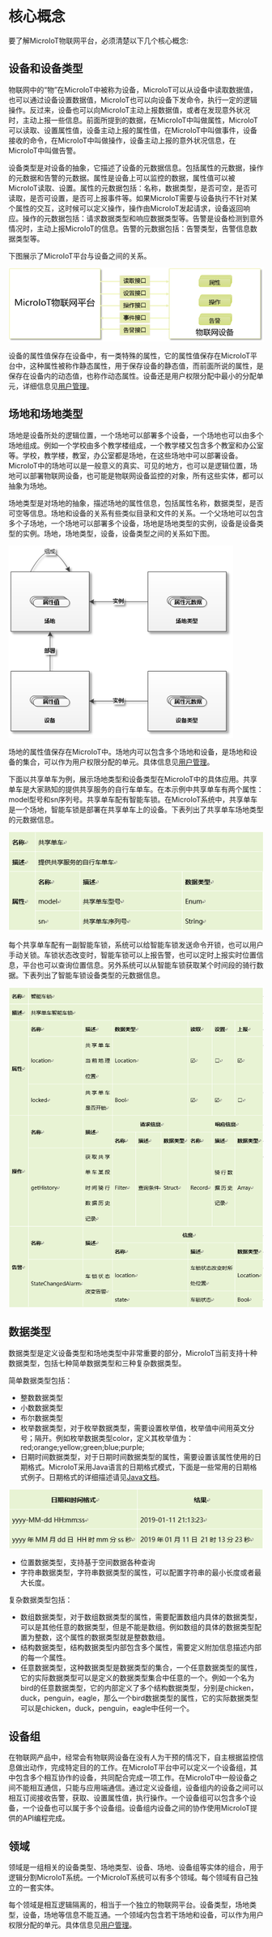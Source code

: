 # 核心概念

要了解MicroIoT物联网平台，必须清楚以下几个核心概念:

## 设备和设备类型

物联网中的“物”在MicroIoT中被称为设备，MicroIoT可以从设备中读取数据值，也可以通过设备设置数据值，MicroIoT也可以向设备下发命令，执行一定的逻辑操作。反过来，设备也可以向MicroIoT主动上报数据值，或者在发现意外状况时，主动上报一些信息。前面所提到的数据，在MicroIoT中叫做属性，MicroIoT可以读取、设置属性值，设备主动上报的属性值，在MicroIoT中叫做事件，设备接收的命令，在MicroIoT中叫做操作，设备主动上报的意外状况信息，在MicroIoT中叫做告警。

设备类型是对设备的抽象，它描述了设备的元数据信息。包括属性的元数据，操作的元数据和告警的元数据。属性是设备上可以监控的数据，属性值可以被MicroIoT读取、设置。属性的元数据包括：名称，数据类型，是否可空，是否可读取，是否可设置，是否可上报事件等。如果MicroIoT需要与设备执行不针对某个属性的交互，这时候可以定义操作，操作由MicroIoT发起请求，设备返回响应。操作的元数据包括：请求数据类型和响应数据类型等。告警是设备检测到意外情况时，主动上报MicroIoT的信息。告警的元数据包括：告警类型，告警信息数据类型等。

下图展示了MicroIoT平台与设备之间的关系。

![img1](../img/img1.png)

设备的属性值保存在设备中，有一类特殊的属性，它的属性值保存在MicroIoT平台中，这种属性被称作静态属性，用于保存设备的静态值，而前面所说的属性，是保存在设备内的动态值，也称作动态属性。设备还是用户权限分配中最小的分配单元，详细信息见[用户管理][1]。

## 场地和场地类型

场地是设备所处的逻辑位置，一个场地可以部署多个设备，一个场地也可以由多个场地组成。例如一个学校由多个教学楼组成，一个教学楼又包含多个教室和办公室等。学校，教学楼，教室，办公室都是场地，在这些场地中可以部署设备。MicroIoT中的场地可以是一般意义的真实、可见的地方，也可以是逻辑位置，场地可以部署物联网设备，也可能是物联网设备监控的对象，所有这些实体，都可以抽象为场地。

场地类型是对场地的抽象，描述场地的属性信息，包括属性名称，数据类型，是否可空等信息。场地和设备的关系有些类似目录和文件的关系。一个父场地可以包含多个子场地，一个场地可以部署多个设备，场地是场地类型的实例，设备是设备类型的实例。场地，场地类型，设备，设备类型之间的关系如下图。

![img2](../img/img2.png)

场地的属性值保存在MicroIoT中。场地内可以包含多个场地和设备，是场地和设备的集合，可以作为用户权限分配的单元。具体信息见[用户管理][1]。

<a name="bike"></a>

下面以共享单车为例，展示场地类型和设备类型在MicroIoT中的具体应用。共享单车是大家熟知的提供共享服务的自行车单车。在本示例中共享单车有两个属性：model型号和sn序列号。共享单车配有智能车锁。在MicroIoT系统中，共享单车是一个场地，智能车锁是部署在共享单车上的设备。下表列出了共享单车场地类型的元数据信息。

![table1](../img/table1.png)

每个共享单车配有一副智能车锁，系统可以给智能车锁发送命令开锁，也可以用户手动关锁。车锁状态改变时，智能车锁可以上报告警，也可以定时上报实时位置信息，平台也可以查询位置信息。另外系统可以从智能车锁获取某个时间段的骑行数据。下表列出了智能车锁设备类型的元数据信息。

![table2](../img/table2.png)

## 数据类型

数据类型是定义设备类型和场地类型中非常重要的部分，MicroIoT当前支持十种数据类型，包括七种简单数据类型和三种复杂数据类型。

简单数据类型包括：

- 整数数据类型
- 小数数据类型
- 布尔数据类型
- 枚举数据类型，对于枚举数据类型，需要设置枚举值，枚举值中间用英文分号；隔开。例如枚举数据类型color，定义其枚举值为：red;orange;yellow;green;blue;purple;
- 日期时间数据类型，对于日期时间数据类型的属性，需要设置该属性使用的日期格式。MicroIoT采用Java语言的日期格式模式，下面是一些常用的日期格式例子。日期格式的详细描述请见[Java文档](https://docs.oracle.com/javase/7/docs/api/java/text/SimpleDateFormat.html)。

![table3](../img/table3.png)

- 位置数据类型，支持基于空间数据各种查询
- 字符串数据类型，字符串数据类型的属性，可以配置字符串的最小长度或者最大长度。

复杂数据类型包括：

- 数组数据类型，对于数组数据类型的属性，需要配置数组内具体的数据类型，可以是其他任意的数据类型，但是不能是数组。例如数组的具体的数据类型配置为整数，这个属性的数据类型就是整数数组。
- 结构数据类型，结构数据类型内部包含多个属性，需要定义附加信息描述内部的每一个属性。
- 任意数据类型，这种数据类型是数据类型的集合，一个任意数据类型的属性，它的实际数据类型可以是定义的数据类型集合中任意的一个。例如一个名为bird的任意数据类型，它的内部定义了多个结构数据类型，分别是chicken，duck，penguin，eagle，那么一个bird数据类型的属性，它的实际数据类型可以是chicken，duck，penguin，eagle中任何一个。

## 设备组

在物联网产品中，经常会有物联网设备在没有人为干预的情况下，自主根据监控信息做出动作，完成特定目的的工作。在MicroIoT平台中可以定义一个设备组，其中包含多个相互协作的设备，共同配合完成一项工作。在MicroIoT中一般设备之间不能相互通信，只能与应用端通信。通过定义设备组，设备组内的设备之间可以相互订阅接收告警，获取、设置属性值，执行操作。一个设备组可以包含多个设备，一个设备也可以属于多个设备组。设备组内设备之间的协作使用MicroIoT提供的API编程完成。

## 领域

领域是一组相关的设备类型、场地类型、设备、场地、设备组等实体的组合，用于逻辑分割MicroIoT系统。一个MicroIoT系统可以有多个领域。每个领域有自己独立的一套实体。

每个领域是相互逻辑隔离的，相当于一个独立的物联网平台。设备类型，场地类型，设备，场地等信息不能互通。一个领域内包含若干场地和设备，可以作为用户权限分配的单元。具体信息见[用户管理][1]。

[1]: system.md#_3
